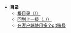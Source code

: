 * **目录**
  * [根目录（/）](/README)
  * [回到上一级（../）](README.md)
  * [在客户端使用多个git账号](/study/git/在客户端使用多个git账号.md)